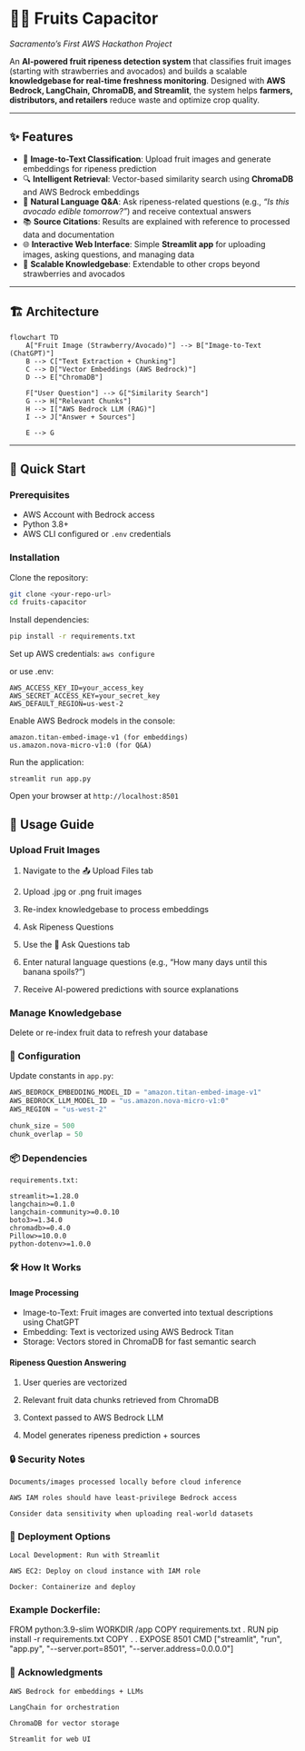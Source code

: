 # 🍓🥑 Fruits Capacitor  
*Sacramento’s First AWS Hackathon Project*  

An **AI-powered fruit ripeness detection system** that classifies fruit images (starting with strawberries and avocados) and builds a scalable **knowledgebase for real-time freshness monitoring**. Designed with **AWS Bedrock, LangChain, ChromaDB, and Streamlit**, the system helps **farmers, distributors, and retailers** reduce waste and optimize crop quality.  

---

## ✨ Features  

- 📸 **Image-to-Text Classification**: Upload fruit images and generate embeddings for ripeness prediction  
- 🔍 **Intelligent Retrieval**: Vector-based similarity search using **ChromaDB** and AWS Bedrock embeddings  
- 💬 **Natural Language Q&A**: Ask ripeness-related questions (e.g., *“Is this avocado edible tomorrow?”*) and receive contextual answers  
- 📚 **Source Citations**: Results are explained with reference to processed data and documentation  
- 🌐 **Interactive Web Interface**: Simple **Streamlit app** for uploading images, asking questions, and managing data  
- 🔄 **Scalable Knowledgebase**: Extendable to other crops beyond strawberries and avocados  

---

## 🏗️ Architecture  
```mermaid
flowchart TD
    A["Fruit Image (Strawberry/Avocado)"] --> B["Image-to-Text (ChatGPT)"]
    B --> C["Text Extraction + Chunking"]
    C --> D["Vector Embeddings (AWS Bedrock)"]
    D --> E["ChromaDB"]

    F["User Question"] --> G["Similarity Search"]
    G --> H["Relevant Chunks"]
    H --> I["AWS Bedrock LLM (RAG)"]
    I --> J["Answer + Sources"]

    E --> G
```



---

## 🚀 Quick Start  

### Prerequisites  
- AWS Account with Bedrock access  
- Python 3.8+  
- AWS CLI configured or `.env` credentials  

### Installation  

Clone the repository:  
```bash
git clone <your-repo-url>
cd fruits-capacitor
```

Install dependencies:
```bash
pip install -r requirements.txt
```

Set up AWS credentials:
```aws configure```

or use .env:
```
AWS_ACCESS_KEY_ID=your_access_key  
AWS_SECRET_ACCESS_KEY=your_secret_key  
AWS_DEFAULT_REGION=us-west-2  
```

Enable AWS Bedrock models in the console:
```
amazon.titan-embed-image-v1 (for embeddings)
us.amazon.nova-micro-v1:0 (for Q&A)
```

Run the application:
```
streamlit run app.py
```

Open your browser at `http://localhost:8501`

## 📖 Usage Guide

### Upload Fruit Images

1. Navigate to the 📤 Upload Files tab

2. Upload .jpg or .png fruit images

3. Re-index knowledgebase to process embeddings

4. Ask Ripeness Questions

5. Use the 💬 Ask Questions tab

6. Enter natural language questions (e.g., “How many days until this banana spoils?”)

7. Receive AI-powered predictions with source explanations

### Manage Knowledgebase

Delete or re-index fruit data to refresh your database

### 🔧 Configuration

Update constants in `app.py`:
```python
AWS_BEDROCK_EMBEDDING_MODEL_ID = "amazon.titan-embed-image-v1"
AWS_BEDROCK_LLM_MODEL_ID = "us.amazon.nova-micro-v1:0"
AWS_REGION = "us-west-2"

chunk_size = 500
chunk_overlap = 50
```

### 📦 Dependencies

`requirements.txt:`
```shell
streamlit>=1.28.0
langchain>=0.1.0
langchain-community>=0.0.10
boto3>=1.34.0
chromadb>=0.4.0
Pillow>=10.0.0
python-dotenv>=1.0.0
```

### 🛠️ How It Works

#### Image Processing

* Image-to-Text: Fruit images are converted into textual descriptions using ChatGPT
* Embedding: Text is vectorized using AWS Bedrock Titan
* Storage: Vectors stored in ChromaDB for fast semantic search

#### Ripeness Question Answering

1. User queries are vectorized

2. Relevant fruit data chunks retrieved from ChromaDB

3. Context passed to AWS Bedrock LLM

4.  Model generates ripeness prediction + sources

### 🔒 Security Notes

    Documents/images processed locally before cloud inference

    AWS IAM roles should have least-privilege Bedrock access

    Consider data sensitivity when uploading real-world datasets

### 🚀 Deployment Options

    Local Development: Run with Streamlit

    AWS EC2: Deploy on cloud instance with IAM role

    Docker: Containerize and deploy

### Example Dockerfile:

FROM python:3.9-slim
WORKDIR /app
COPY requirements.txt .
RUN pip install -r requirements.txt
COPY . .
EXPOSE 8501
CMD ["streamlit", "run", "app.py", "--server.port=8501", "--server.address=0.0.0.0"]

### 🙏 Acknowledgments

    AWS Bedrock for embeddings + LLMs

    LangChain for orchestration

    ChromaDB for vector storage

    Streamlit for web UI

